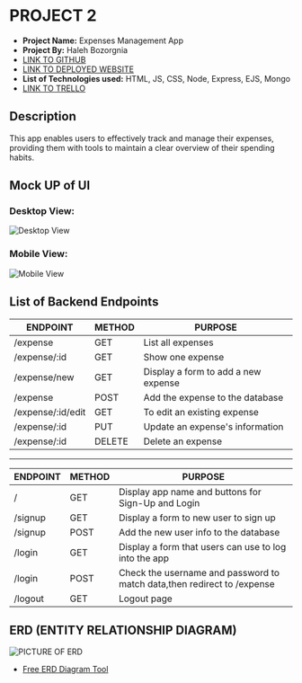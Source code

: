 # PROJECT 2

- **Project Name:**
  Expenses Management App
- **Project By:** Haleh Bozorgnia
- [LINK TO GITHUB](https://github.com/Haleh-Bozorgnia/project2)
- [LINK TO DEPLOYED WEBSITE](https://project2-wxqx.onrender.com)
- **List of Technologies used:** HTML, JS, CSS, Node, Express, EJS, Mongo
- [LINK TO TRELLO](https://trello.com/invite/b/60G0vBB5/ATTIa762dac619c14e022b48cdb85d8e7eeaFABF3319/project-2)

## Description

This app enables users to effectively track and manage their expenses, providing them with tools to maintain a clear overview of their spending habits.

## Mock UP of UI

### Desktop View:
![Desktop View](https://i.imgur.com/GfzcdIF.png)
### Mobile View:
![Mobile View](https://i.imgur.com/uGHEJ4i.png)

## List of Backend Endpoints

| ENDPOINT | METHOD | PURPOSE       |
| -------- | ------ | ------------- |
| /expense     | GET    | List all expenses |
| /expense/:id | GET    | Show one expense  |
|/expense/new|	GET	|Display a form to add a new expense
|/expense	|POST	|Add the expense to the database 
|/expense/:id/edit	|GET	|To edit an existing expense  
|/expense/:id	|PUT	|Update an expense's information 
|/expense/:id	|DELETE	|Delete an expense 
----------	--------	---------
| ENDPOINT | METHOD | PURPOSE       |
| -------- | ------ | ------------- |
|/	|GET	|Display app name and buttons for Sign-Up and Login
|/signup	|GET	|Display a form to new user to sign up 
|/signup	|POST	|Add the new user info to the database 
|/login	|GET	|Display a form that users can use to log into the app
|/login	|POST	|Check the username and password to match data,then redirect to /expense
|/logout	|GET	|Logout page 

## ERD (ENTITY RELATIONSHIP DIAGRAM)

![PICTURE OF ERD](https://i.imgur.com/JR3rMcV.png)
- [Free ERD Diagram Tool](https://dbdiagram.io/home)
